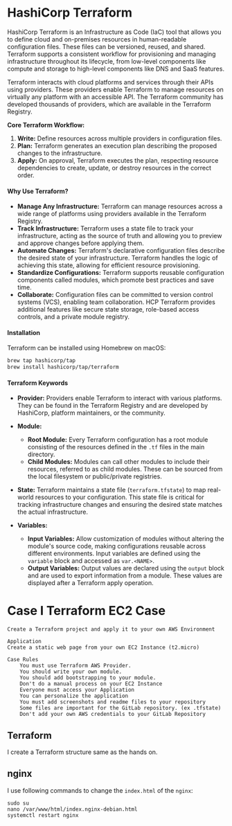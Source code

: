 # HashiCorp Terraform 

HashiCorp Terraform is an Infrastructure as Code (IaC) tool that allows you to define cloud and on-premises resources in human-readable configuration files. These files can be versioned, reused, and shared. Terraform supports a consistent workflow for provisioning and managing infrastructure throughout its lifecycle, from low-level components like compute and storage to high-level components like DNS and SaaS features.

Terraform interacts with cloud platforms and services through their APIs using providers. These providers enable Terraform to manage resources on virtually any platform with an accessible API. The Terraform community has developed thousands of providers, which are available in the Terraform Registry. 

**Core Terraform Workflow:**
1. **Write:** Define resources across multiple providers in configuration files.
2. **Plan:** Terraform generates an execution plan describing the proposed changes to the infrastructure.
3. **Apply:** On approval, Terraform executes the plan, respecting resource dependencies to create, update, or destroy resources in the correct order.

#### **Why Use Terraform?**
- **Manage Any Infrastructure:** Terraform can manage resources across a wide range of platforms using providers available in the Terraform Registry.
- **Track Infrastructure:** Terraform uses a state file to track your infrastructure, acting as the source of truth and allowing you to preview and approve changes before applying them.
- **Automate Changes:** Terraform's declarative configuration files describe the desired state of your infrastructure. Terraform handles the logic of achieving this state, allowing for efficient resource provisioning.
- **Standardize Configurations:** Terraform supports reusable configuration components called modules, which promote best practices and save time.
- **Collaborate:** Configuration files can be committed to version control systems (VCS), enabling team collaboration. HCP Terraform provides additional features like secure state storage, role-based access controls, and a private module registry.

#### **Installation**
Terraform can be installed using Homebrew on macOS:
```bash
brew tap hashicorp/tap
brew install hashicorp/tap/terraform
```

#### **Terraform Keywords**
- **Provider:** Providers enable Terraform to interact with various platforms. They can be found in the Terraform Registry and are developed by HashiCorp, platform maintainers, or the community.
  
- **Module:**
  - **Root Module:** Every Terraform configuration has a root module consisting of the resources defined in the `.tf` files in the main directory.
  - **Child Modules:** Modules can call other modules to include their resources, referred to as child modules. These can be sourced from the local filesystem or public/private registries.
  
- **State:** Terraform maintains a state file (`terraform.tfstate`) to map real-world resources to your configuration. This state file is critical for tracking infrastructure changes and ensuring the desired state matches the actual infrastructure.

- **Variables:**
  - **Input Variables:** Allow customization of modules without altering the module's source code, making configurations reusable across different environments. Input variables are defined using the `variable` block and accessed as `var.<NAME>`.
  - **Output Variables:** Output values are declared using the `output` block and are used to export information from a module. These values are displayed after a Terraform apply operation.

# Case I Terraform EC2 Case

    Create a Terraform project and apply it to your own AWS Environment

    Application
    Create a static web page from your own EC2 Instance (t2.micro)

    Case Rules
        You must use Terraform AWS Provider.
        You should write your own module.
        You should add bootstrapping to your module.
        Don't do a manual process on your EC2 Instance
        Everyone must access your Application
        You can personalize the application
        You must add screenshots and readme files to your repository
        Some files are important for the GitLab repository. (ex .tfstate)
        Don't add your own AWS credentials to your GitLab Repository

## Terraform
I create a Terraform structure same as the hands on.

## nginx 
I use following commands to change the ```index.html``` of the ```nginx```:

```
sudo su 
nano /var/www/html/index.nginx-debian.html
systemctl restart nginx
```

